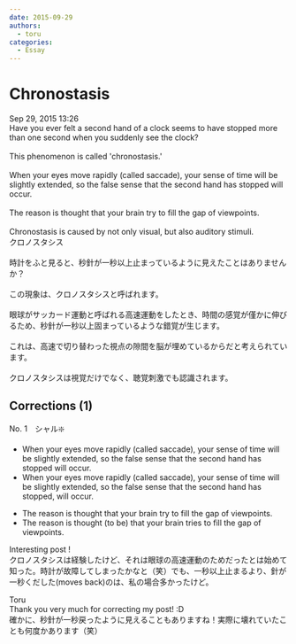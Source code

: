 ```yaml
---
date: 2015-09-29
authors:
  - toru
categories:
  - Essay
---
```


<h1 id="subject_show">Chronostasis</h1>
<div class="date">Sep 29, 2015 13:26</div>
<div id="post"><div id="body_show_ori">
Have you ever felt a second hand of a clock seems to have stopped more than one second when you suddenly see the clock?<br/><br/>This phenomenon is called 'chronostasis.'<br/><br/>When your eyes move rapidly (called saccade), your sense of time will be slightly extended, so the false sense that the second hand has stopped will occur.<br/><br/>The reason is thought that your brain try to fill the gap of viewpoints.<br/><br/>Chronostasis is caused by not only visual, but also  auditory stimuli.
</div></div>

<!-- more -->

<div id="post_ja"><div id="body_show_mo">
クロノスタシス<br/><br/>時計をふと見ると、秒針が一秒以上止まっているように見えたことはありませんか？<br/><br/>この現象は、クロノスタシスと呼ばれます。<br/><br/>眼球がサッカード運動と呼ばれる高速運動をしたとき、時間の感覚が僅かに伸びるため、秒針が一秒以上固まっているような錯覚が生じます。<br/><br/>これは、高速で切り替わった視点の隙間を脳が埋めているからだと考えられています。<br/><br/>クロノスタシスは視覚だけでなく、聴覚刺激でも認識されます。
</div></div>

## Corrections (1)
<div id="block"><div class="first_name"> No. 1　<span class="just_name">シャル❇️</span></div><div id="block2">
<ul class="correction_field">
<li class="incorrect">When your eyes move rapidly (called saccade), your sense of time will be slightly extended, so the false sense that the second hand has stopped will occur.</li>
<li class="corrected correct">
When your eyes move rapidly (called saccade), your sense of time will be slightly extended, so the false sense that the second hand has stopped, will occur.
</li>
</ul>
<ul class="correction_field">
<li class="incorrect">The reason is thought that your brain try to fill the gap of viewpoints.</li>
<li class="corrected correct">
The reason is thought (to be) that your brain tri<span class="f_blue">es</span> to fill the gap of viewpoints.
</li>
</ul>
<p class="comment_small">
 Interesting post !
 <br/>
 クロノスタシスは経験したけど、それは眼球の高速運動のためだったとは始めて知った。時計が故障してしまったかなと（笑）でも、一秒以上止まるより、針が一秒くだした(moves back)のは、私の場合多かったけど。
</p>

</div><div class="name"><span class="just_name">Toru</span><br>
Thank you very much for correcting my post! :D<br/>確かに、秒針が一秒戻ったように見えることもありますね！実際に壊れていたことも何度かあります（笑）
</div>
</div>
